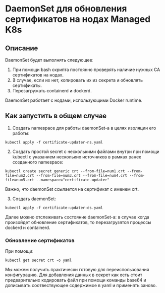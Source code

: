 # DaemonSet для обновления сертификатов на нодах Managed K8s

## Описание 
DaemonSet будет выполнять следующее: 

1. При помощи bash скрипта постояннo проверять наличие нужных CA сертификатов на нодах.
2. В случае, если их нет, копировать их из секрета и обновлять сертификаты.
3. Перезагружать containerd и dockerd.

DaemonSet работает с нодами, использующими Docker runtime. 

## Как запустить в общем случае

1) Создать namespace для работы daemonSet-а в целях изоляции его работы:
```
kubectl apply -f certificate-updater-ns.yaml
```
2) Создать простой secret с несколькими файлами внутри при помощи kubectl с указанием нескольких источников в рамках ранее созданного namespace:
```
kubectl create secret generic crt --from-file=num1.crt --from-file=num2.crt --from-file=num3.crt --from-file=num4.crt --from-file=num5.crt --namespace="certificate-updater"
```

Важно, что daemonSet ссылается на сертификат с именем crt.

3) Создать daemonSet:
```
kubectl apply -f certificate-updater-ds.yaml
```
Далее можно отслеживать состояние daemonSet-а: в случае когда произойдет обновление сертификатов, то перезагрузятся процессы dockerd и containerd.


### Обновление сертификатов

При помощи: 

```kubectl get secret crt -o yaml```

Мы можем получить практически готовую для переиспользования конфигурацию. Для добавления данных в секрет как есть стоит предварительно кодировать файл при помощи команды base64 и дописывать соотвествующее содержимое в yaml и применять заново.